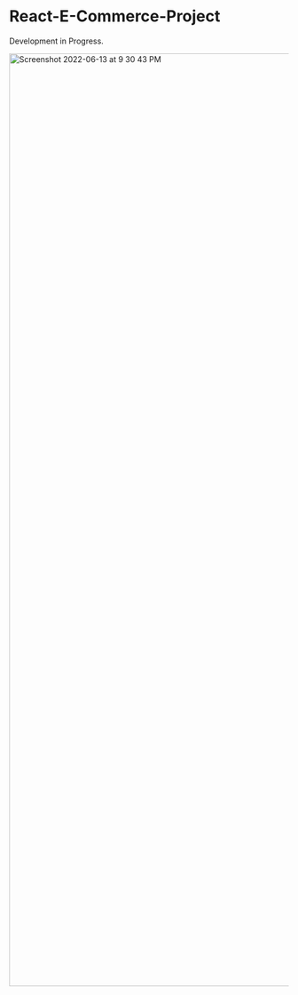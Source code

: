 # React-E-Commerce-Project
 
 Development in Progress. 
 
 
<img width="1680" alt="Screenshot 2022-06-13 at 9 30 43 PM" src="https://user-images.githubusercontent.com/54082156/173402840-0be2b772-a2df-4766-9137-3647dc66b77d.png">
